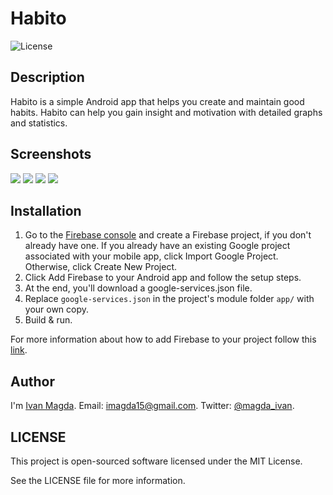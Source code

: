 # Habito

![License](https://img.shields.io/npm/l/express.svg)

## Description
Habito is a simple Android app that helps you create and maintain good habits.
Habito can help you gain insight and motivation with detailed graphs and statistics.

## Screenshots

<img src="https://github.com/vanyaland/Habito/blob/master/screenshots/thumbs/app-main-list.png">
<img src="https://github.com/vanyaland/Habito/blob/master/screenshots/thumbs/app-detail-bar-chart-1.png" hspace="0">
<img src="https://github.com/vanyaland/Habito/blob/master/screenshots/thumbs/app-create.png">
<img src="https://github.com/vanyaland/Habito/blob/master/screenshots/thumbs/widget-list.png" hspace="0">

## Installation
1. Go to the [Firebase console](https://console.firebase.google.com/) and create a Firebase project, if you don't already have one. If you already have an existing Google project associated with your mobile app, click Import Google Project. Otherwise, click Create New Project.
2. Click Add Firebase to your Android app and follow the setup steps.
3. At the end, you'll download a google-services.json file.
4. Replace `google-services.json` in the project's module folder `app/` with your own copy.
5. Build & run.

For more information about how to add Firebase to your project follow this [link](https://firebase.google.com/docs/android/setup).

## Author
I'm [Ivan Magda](https://www.facebook.com/ivan.magda).
Email: [imagda15@gmail.com](mailto:imagda15@gmail.com).
Twitter: [@magda_ivan](https://twitter.com/magda_ivan).

## LICENSE
This project is open-sourced software licensed under the MIT License.

See the LICENSE file for more information.

